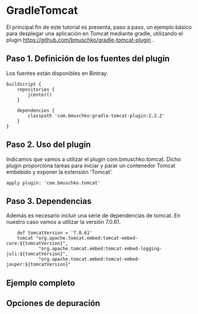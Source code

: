 # GradleTomcat
El principal fin de este tutorial es presenta, paso a paso, un ejemplo básico para desplegar una aplicación en Tomcat mediante gradle, utilizando el plugin https://github.com/bmuschko/gradle-tomcat-plugin .

## Paso 1. Definición de los fuentes del plugin
Los fuentes están disponibles en Bintray.

```
buildscript {
    repositories {
        jcenter()
    }

    dependencies {
        classpath 'com.bmuschko:gradle-tomcat-plugin:2.2.2'
    }
}
```

## Paso 2. Uso del plugin
Indicamos que vamos a utilizar el plugin com.bmuschko.tomcat. Dicho plugin proporciona tareas para iniciar y parar un contenedor Tomcat embebido y exponer la extensión 'Tomcat'.

```
apply plugin: 'com.bmuschko.tomcat'
```

## Paso 3. Dependencias
Además es necesario incluir una serie de dependencias de tomcat.  En nuestro caso vamos a utilizar la versión 7.0.61.

```
    def tomcatVersion = '7.0.61'
    tomcat "org.apache.tomcat.embed:tomcat-embed-core:${tomcatVersion}",
            "org.apache.tomcat.embed:tomcat-embed-logging-juli:${tomcatVersion}",
            "org.apache.tomcat.embed:tomcat-embed-jasper:${tomcatVersion}"
```

## Ejemplo completo


## Opciones de depuración



